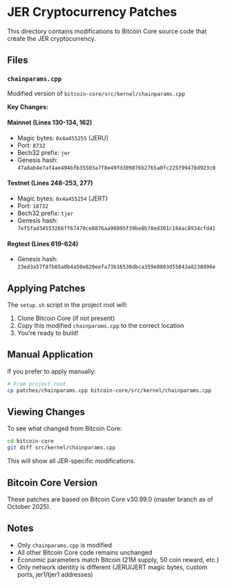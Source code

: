 # JER Cryptocurrency Patches

This directory contains modifications to Bitcoin Core source code that create the JER cryptocurrency.

## Files

### `chainparams.cpp`
Modified version of `bitcoin-core/src/kernel/chainparams.cpp`

**Key Changes:**

#### Mainnet (Lines 130-134, 162)
- Magic bytes: `0x4a455255` (JERU)
- Port: `8732`
- Bech32 prefix: `jer`
- Genesis hash: `47a8ab4e7af4ae494bfb35503a7f8e49fd309876b2765a0fc225f99478d923c0`

#### Testnet (Lines 248-253, 277)
- Magic bytes: `0x4a455254` (JERT)
- Port: `18732`
- Bech32 prefix: `tjer`
- Genesis hash: `7ef5fad34553266ff67470ce8876aa90895f39be8b78ed301c184ac8934cfd41`

#### Regtest (Lines 619-624)
- Genesis hash: `23ed3a57f87b65a0b4a50e820eefa73b16530dbca359e0803d55843a8238d96e`

## Applying Patches

The `setup.sh` script in the project root will:
1. Clone Bitcoin Core (if not present)
2. Copy this modified `chainparams.cpp` to the correct location
3. You're ready to build!

## Manual Application

If you prefer to apply manually:

```bash
# From project root
cp patches/chainparams.cpp bitcoin-core/src/kernel/chainparams.cpp
```

## Viewing Changes

To see what changed from Bitcoin Core:

```bash
cd bitcoin-core
git diff src/kernel/chainparams.cpp
```

This will show all JER-specific modifications.

## Bitcoin Core Version

These patches are based on Bitcoin Core v30.99.0 (master branch as of October 2025).

## Notes

- Only `chainparams.cpp` is modified
- All other Bitcoin Core code remains unchanged
- Economic parameters match Bitcoin (21M supply, 50 coin reward, etc.)
- Only network identity is different (JERU/JERT magic bytes, custom ports, jer1/tjer1 addresses)

